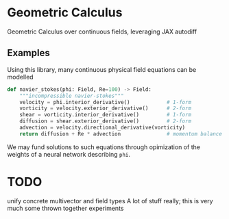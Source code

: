 # Geometric Calculus
Geometric Calculus over continuous fields, leveraging JAX autodiff


## Examples

Using this library, many continuous physical field equations can be modelled
```python
def navier_stokes(phi: Field, Re=100) -> Field:
	"""incompressible navier-stokes"""
	velocity = phi.interior_derivative()            # 1-form
	vorticity = velocity.exterior_derivative()      # 2-form
	shear = vorticity.interior_derivative()         # 1-form
	diffusion = shear.exterior_derivative()         # 2-form
	advection = velocity.directional_derivative(vorticity)
	return diffusion + Re * advection               # momentum balance
```

We may fund solutions to such equations through opimization of the weights of a neural network describing `phi`.


TODO
====
unify concrete multivector and field types
A lot of stuff really; this is very much some thrown together experiments